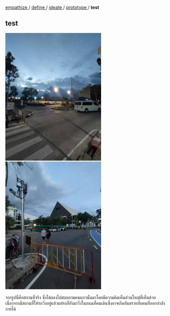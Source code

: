 [ empathize ](empathize.md) / [ define ](define.md) / [ ideate ](ideate.md) / [ prototype ](prototype.md) / **test**

## test
<img src="assets/prototype/pt1.jpg" width="300" alt="สถานที่จริง"> <img src="assets/prototype/pt2.jpg" width="300" alt="สถานที่จริง">

จากรูปนี่คือสถานที่จริง ซึ่งได้ลองไปสอบถามคนแถวนั้นมาโดยมีความคิดเห็นส่วนใหญ่ที่เห็นด้วยเนื่องจากมีสถานที่ให้รถวิ่งอยู่แล้วแต่รถก็ยังมาวิ่งในถนนที่คนเดินซึ่งอาจเกิดอันตรายกับคนที่ออกกำลังกายได้
